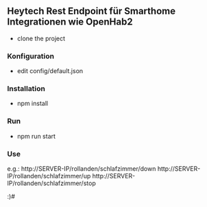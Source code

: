 ## Heytech Rest Endpoint für Smarthome Integrationen wie OpenHab2 
* clone the project

### Konfiguration
* edit config/default.json

### Installation
* npm install

### Run

* npm run start

### Use

e.g.: 
http://SERVER-IP/rollanden/schlafzimmer/down
http://SERVER-IP/rollanden/schlafzimmer/up
http://SERVER-IP/rollanden/schlafzimmer/stop

:)# 
